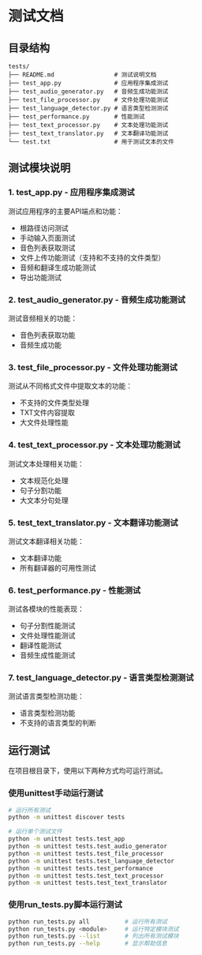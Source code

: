 # 测试文档

## 目录结构

```
tests/
├── README.md                 # 测试说明文档
├── test_app.py               # 应用程序集成测试
├── test_audio_generator.py   # 音频生成功能测试
├── test_file_processor.py    # 文件处理功能测试
├── test_language_detector.py # 语言类型检测测试
├── test_performance.py       # 性能测试
├── test_text_processor.py    # 文本处理功能测试
├── test_text_translator.py   # 文本翻译功能测试
└── test.txt                  # 用于测试文本的文件
```

## 测试模块说明

### 1. test_app.py - 应用程序集成测试
测试应用程序的主要API端点和功能：
- 根路径访问测试
- 手动输入页面测试
- 音色列表获取测试
- 文件上传功能测试（支持和不支持的文件类型）
- 音频和翻译生成功能测试
- 导出功能测试

### 2. test_audio_generator.py - 音频生成功能测试
测试音频相关的功能：
- 音色列表获取功能
- 音频生成功能

### 3. test_file_processor.py - 文件处理功能测试
测试从不同格式文件中提取文本的功能：
- 不支持的文件类型处理
- TXT文件内容提取
- 大文件处理性能

### 4. test_text_processor.py - 文本处理功能测试
测试文本处理相关功能：
- 文本规范化处理
- 句子分割功能
- 大文本分句处理

### 5. test_text_translator.py - 文本翻译功能测试
测试文本翻译相关功能：
- 文本翻译功能
- 所有翻译器的可用性测试

### 6. test_performance.py - 性能测试
测试各模块的性能表现：
- 句子分割性能测试
- 文件处理性能测试
- 翻译性能测试
- 音频生成性能测试

### 7. test_language_detector.py - 语言类型检测测试
测试语言类型检测功能：
- 语言类型检测功能
- 不支持的语言类型的判断

## 运行测试

在项目根目录下，使用以下两种方式均可运行测试。

### 使用unittest手动运行测试

```bash
# 运行所有测试
python -m unittest discover tests

# 运行单个测试文件
python -m unittest tests.test_app
python -m unittest tests.test_audio_generator
python -m unittest tests.test_file_processor
python -m unittest tests.test_language_detector
python -m unittest tests.test_performance
python -m unittest tests.test_text_processor
python -m unittest tests.test_text_translator
```

### 使用run_tests.py脚本运行测试

```bash
python run_tests.py all          # 运行所有测试
python run_tests.py <module>     # 运行特定模块测试
python run_tests.py --list       # 列出所有测试模块
python run_tests.py --help       # 显示帮助信息
```

